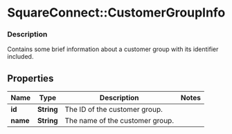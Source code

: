 # SquareConnect::CustomerGroupInfo

### Description

Contains some brief information about a customer group with its identifier included.

## Properties
Name | Type | Description | Notes
------------ | ------------- | ------------- | -------------
**id** | **String** | The ID of the customer group. | 
**name** | **String** | The name of the customer group. | 


